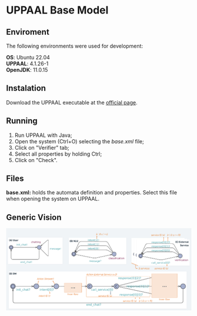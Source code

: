 # UPPAAL Base Model

## Enviroment

The following environments were used for development:

**OS**: Ubuntu 22.04 <br>
**UPPAAL**: 4.1.26-1 <br>
**OpenJDK**: 11.0.15 <br>

## Instalation 

Download the UPPAAL executable at the [official page](https://uppaal.org/downloads/).

## Running

1. Run UPPAAL with Java;
2. Open the system (Ctrl+O) selecting the *base.xml* file;
3. Click on "Verifier" tab;
4. Select all properties by holding Ctrl;
5. Click on "Check".

## Files

**base.xml:** holds the automata definition and properties. Select this file when opening the system on UPPAAL.

## Generic Vision
![Base Model](./img/sbes-patterns.png)





